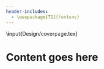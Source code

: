 ```yaml
---
header-includes:
  - \usepackage[T1]{fontenc}
---
```


\input{Design/coverpage.tex}


# Content goes here
